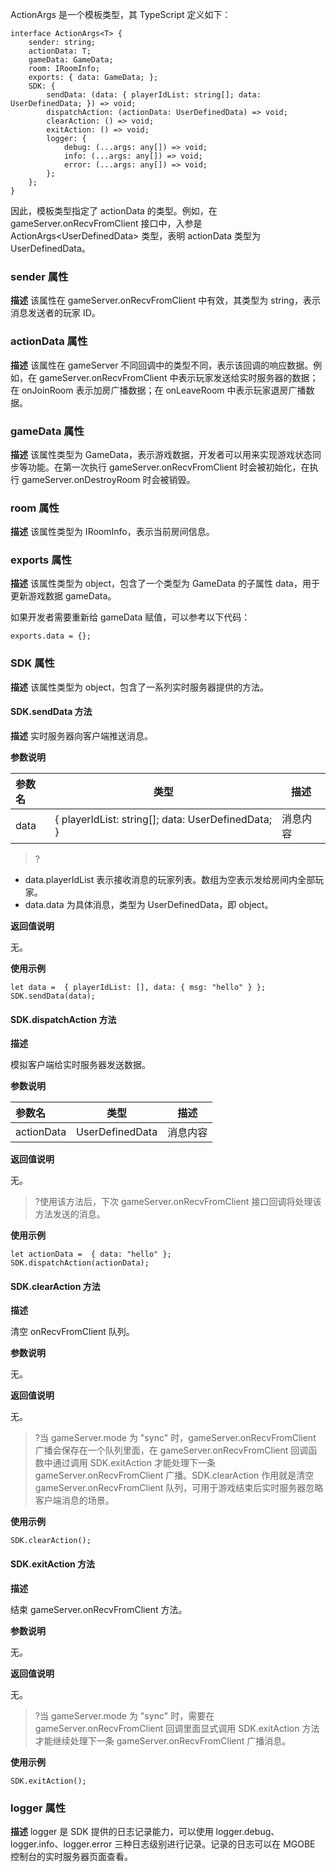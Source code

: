 

ActionArgs 是一个模板类型，其 TypeScript 定义如下：
```
interface ActionArgs<T> {
    sender: string;
    actionData: T;
    gameData: GameData;
    room: IRoomInfo;
    exports: { data: GameData; };
    SDK: {
        sendData: (data: { playerIdList: string[]; data: UserDefinedData; }) => void;
        dispatchAction: (actionData: UserDefinedData) => void;
        clearAction: () => void;
        exitAction: () => void;
        logger: {
            debug: (...args: any[]) => void;
            info: (...args: any[]) => void;
            error: (...args: any[]) => void;
        };
    };
}
```

因此，模板类型指定了 actionData 的类型。例如，在 gameServer.onRecvFromClient 接口中，入参是 ActionArgs&lt;UserDefinedData&gt; 类型，表明 actionData 类型为 UserDefinedData。

### sender 属性

**描述**
该属性在 gameServer.onRecvFromClient 中有效，其类型为 string，表示消息发送者的玩家 ID。


### actionData 属性
**描述**
该属性在 gameServer 不同回调中的类型不同，表示该回调的响应数据。例如，在 gameServer.onRecvFromClient 中表示玩家发送给实时服务器的数据；在 onJoinRoom 表示加房广播数据；在 onLeaveRoom 中表示玩家退房广播数据。

### gameData 属性

**描述**
该属性类型为 GameData，表示游戏数据，开发者可以用来实现游戏状态同步等功能。在第一次执行 gameServer.onRecvFromClient 时会被初始化，在执行 gameServer.onDestroyRoom 时会被销毁。

### room 属性

**描述**
该属性类型为 IRoomInfo，表示当前房间信息。

### exports 属性

**描述**
该属性类型为 object，包含了一个类型为 GameData 的子属性 data，用于更新游戏数据 gameData。

如果开发者需要重新给 gameData 赋值，可以参考以下代码：

```
exports.data = {};
```

### SDK 属性

**描述**
该属性类型为 object，包含了一系列实时服务器提供的方法。

#### SDK.sendData 方法

**描述**
实时服务器向客户端推送消息。

**参数说明**

|参数名|类型|描述|
|:---|---|---|
|data|{ playerIdList: string[]; data: UserDefinedData; }|消息内容|

>?
- data.playerIdList 表示接收消息的玩家列表。数组为空表示发给房间内全部玩家。
- data.data 为具体消息，类型为 UserDefinedData，即 object。

**返回值说明**

无。

**使用示例**

```
let data =  { playerIdList: [], data: { msg: "hello" } };
SDK.sendData(data);
```

#### SDK.dispatchAction 方法

**描述**

模拟客户端给实时服务器发送数据。

**参数说明**

|参数名|类型|描述|
|:---|---|---|
|actionData|UserDefinedData|消息内容|

**返回值说明**

无。

>?使用该方法后，下次 gameServer.onRecvFromClient 接口回调将处理该方法发送的消息。

**使用示例**

```
let actionData =  { data: "hello" };
SDK.dispatchAction(actionData);
```

#### SDK.clearAction 方法

**描述**

清空 onRecvFromClient 队列。

**参数说明**

无。

**返回值说明**

无。

>?当 gameServer.mode 为 "sync" 时，gameServer.onRecvFromClient 广播会保存在一个队列里面，在 gameServer.onRecvFromClient 回调函数中通过调用 SDK.exitAction 才能处理下一条 gameServer.onRecvFromClient 广播。SDK.clearAction 作用就是清空 gameServer.onRecvFromClient 队列，可用于游戏结束后实时服务器忽略客户端消息的场景。

**使用示例**

```
SDK.clearAction();
```

#### SDK.exitAction 方法

**描述**

结束 gameServer.onRecvFromClient 方法。

**参数说明**

无。

**返回值说明**

无。

>?当 gameServer.mode 为 "sync" 时，需要在 gameServer.onRecvFromClient 回调里面显式调用 SDK.exitAction 方法才能继续处理下一条 gameServer.onRecvFromClient 广播消息。

**使用示例**

```
SDK.exitAction();
```

### logger 属性

**描述**
logger 是 SDK 提供的日志记录能力，可以使用 logger.debug、logger.info、logger.error 三种日志级别进行记录。记录的日志可以在 MGOBE 控制台的实时服务器页面查看。

